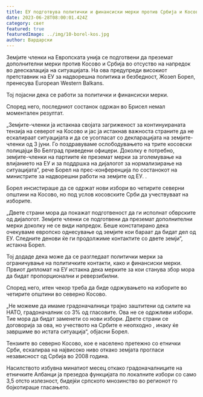 ```yaml
---
title: ЕУ подготвува политички и финансиски мерки против Србија и Косово
date: 2023-06-28T08:00:01.424Z
category: свет
featured: true
featuredImage: ../img/10-borel-kos.jpg
author: Вардарски
---
```

Земјите членки на Европската унија се подготвени да преземат дополнителни мерки против Косово и Србија во отсуство на напредок во деескалација на ситуацијата. На ова предупреди високиот претставник на ЕУ за надворешна политика и безбедност, Жозеп Борел, пренесува European Western Balkans.

Тој појасни дека се работи за политички и финансиски мерки.

Според него, последниот состанок одржан во Брисел немал моментален резултат.

„Земјите-членки ја истакнаа својата загриженост за континуираната тензија на северот на Косово и јас ја истакнав важноста страните да не ескалираат ситуацијата и да се усогласат со декларацијата на земјите-членки од 3 јуни. Го поздравуваме ослободувањето на трите косовски полицајци Во Белград приведени офицери. Доколку е потребно, земјите-членки на партиите ќе преземат мерки за зголемување на влијанието на ЕУ и за поддршка на дијалогот за нормализирање на ситуацијата“, рече Борел на прес-конференција по состанокот на министрите за надворешни работи на земјите од ЕУ. .

Борел инсистираше да се одржат нови избори во четирите северни општини на Косово, но под услов косовските Срби да учествуваат на изборите.

„Двете страни мора да покажат подготвеност да ги исполнат обврските од дијалогот. Земјите членки се подготвени да преземат дополнителни мерки доколку не се види напредок. Беше констатирано дека очекуваме европско однесување од земјите кои бараат да бидат дел од ЕУ. Следните денови ќе ги продолжиме контактите со двете земји“, истакна Борел.

Тој додаде дека може да се разгледаат политички мерки за ограничување на политичките контакти, како и финансиски мерки. Првиот дипломат на ЕУ истакна дека мерките за кои станува збор мора да бидат пропорционални и реверзибилни.

Според него, итен чекор треба да биде одржувањето на изборите во четирите општини во северно Косово.

„Не можеме да имаме градоначалници трајно заштитени од силите на НАТО, градоначалник со 3% од гласовите. Ова не се одржливи избори. Тие мора да бидат заменети со нови избори. Двете страни се договорија за ова, но учеството на Србите е неопходно , инаку ќе завршиме во истата ситуација“, објасни Борел.

Тензиите во северно Косово, кое е населено претежно со етнички Срби, ескалираа на највисоко ниво откако земјата прогласи независност од Србија во 2008 година.

Насилството избувна минатиот месец откако градоначалниците на етничките Албанци ја презедоа функцијата по локалните избори со само 3,5 отсто излезност, бидејќи српското мнозинство во регионот го бојкотираше гласањето.